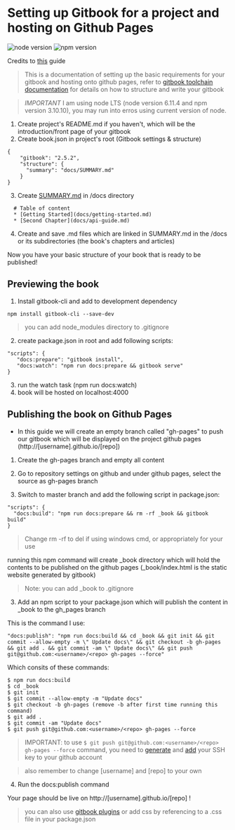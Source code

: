 # Setting up Gitbook for a project and hosting on Github Pages

![node version](https://img.shields.io/badge/node-v6.11.4-blue.svg)
![npm version](https://img.shields.io/badge/npm-v3.10.10-blue.svg)

Credits to [this](https://medium.com/@gpbl/how-to-use-gitbook-to-publish-docs-for-your-open-source-npm-packages-465dd8d5bfba) guide
> This is a documentation of setting up the basic requirements for your gitbook and hosting onto github pages, refer to [gitbook toolchain documentation](https://toolchain.gitbook.com/) for details on how to structure and write your gitbook

> *IMPORTANT* I am using node LTS (node version 6.11.4 and npm version 3.10.10), you may run into erros using current version of node.

1. Create project's README.md if you haven't, which will be the introduction/front page of your gitbook
2. Create book.json in project's root  (Gitbook settings & structure)
```
{ 
    "gitbook": "2.5.2",
    "structure": { 
      "summary": "docs/SUMMARY.md" 
    } 
}
```
3. Create [SUMMARY.md](https://toolchain.gitbook.com/pages.html) in /docs directory
```
  # Table of content 
  * [Getting Started](docs/getting-started.md)
  * [Second Chapter](docs/api-guide.md)
```
4. Create and save .md files which are linked in SUMMARY.md in the /docs or its subdirectories (the book's chapters and articles)

Now you have your basic structure of your book that is ready to be published!

## Previewing the book
1. Install gitbook-cli and add to development dependency
```
npm install gitbook-cli --save-dev
```

> you can add node_modules directory to .gitignore

2. create package.json in root and add following scripts:
```
"scripts": {
   "docs:prepare": "gitbook install",
   "docs:watch": "npm run docs:prepare && gitbook serve"
}
```
3. run the watch task (npm run docs:watch)
4. book will be hosted on localhost:4000

## Publishing the book on Github Pages

- In this guide we will create an empty branch called "gh-pages" to push our gitbook which will be displayed on the project github pages (http://[username].github.io/[repo])

1. Create the gh-pages branch and empty all content

2. Go to repository settings on github and under github pages, select the source as gh-pages branch 

2. Switch to master branch and add the following script in package.json:
```
"scripts": {
  "docs:build": "npm run docs:prepare && rm -rf _book && gitbook build"
}
```
> Change rm -rf to del if using windows cmd, or appropriately for your use 

running this npm command will create _book directory which will hold the contents to be published on the github pages (_book/index.html is the static website generated by gitbook) 

> Note: you can add _book to .gitignore

3. Add an npm script to your package.json which will publish the content in _book to the gh_pages branch

This is the command I use:
```
"docs:publish": "npm run docs:build && cd _book && git init && git commit --allow-empty -m \" Update docs\" && git checkout -b gh-pages && git add . && git commit -am \" Update docs\" && git push git@github.com:<username>/<repo> gh-pages --force"
```
Which consits of these commands:
```
$ npm run docs:build
$ cd _book
$ git init
$ git commit --allow-empty -m "Update docs"
$ git checkout -b gh-pages (remove -b after first time running this command)
$ git add .
$ git commit -am "Update docs"
$ git push git@github.com:<username>/<repo> gh-pages --force
```
> IMPORTANT: to use `$ git push git@github.com:<username>/<repo> gh-pages --force` command, you need to [generate](https://help.github.com/articles/generating-a-new-ssh-key-and-adding-it-to-the-ssh-agent/)  and [add](https://help.github.com/articles/adding-a-new-ssh-key-to-your-github-account/) your SSH key to your github account

> also remember to change [username] and [repo] to your own

4. Run the docs:publish command

Your page should be live on http://[username].github.io/[repo] !

> you can also use [gitbook plugins](https://plugins.gitbook.com/) or add css by referencing to a .css file in your package.json



